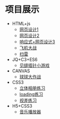 # 项目展示


- HTML+js
  - [网页设计1](https://gzacyl.github.io/demo31)
  - [网页设计2](https://gzacyl.github.io/demo32)
  - [响应式+网页设计3](https://gzacyl.github.io/demo33)
  - [飞机大战](https://gzacyl.github.io/demo7)
  - [扫雷](https://gzacyl.github.io/demo8)
- JQ+C3+ES6
  - [见缝插针小游戏](https://gzacyl.github.io/demo)
- CANVAS
  - [球球大作战](https://gzacyl.github.io/demo1)
- CSS3
  - [立体相册练习](https://gzacyl.github.io/demo4)
  - [loading练习](https://gzacyl.github.io/demo5)
  - [视差练习](https://gzacyl.github.io/demo6)
- H5+CSS3
  - [音乐播放器](https://gzacyl.github.io/demo2)